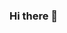### Hi there 👋

<!--
**ujjwal-kr/ujjwal-kr** is a ✨ _special_ ✨ repository because its `README.md` (this file) appears on your GitHub profile.

- 🔭 I’m currently building some cool stuff with javascript and solving ctfs, collecting web app security and testing mechanisms.
- 🌱 I’m currently learning Kernel dev with C and asssembly and some web hacking.
- 👯 I’m looking to collaborate on any poject related to javascript, solving ctfs and bug bounty collaborations.
- 💬 Ask me anything about web development, security or birdwaching, I will be more than happy to help. 
- 📫 How to reach me: You can mail me at ujjwalkumar36@outlook.com, or maybe some discord servers if I am active.
